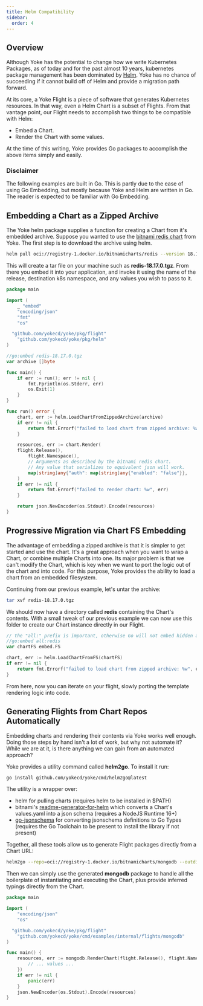 ```yaml
---
title: Helm Compatibility
sidebar:
  order: 4
---
```


## Overview

Although Yoke has the potential to change how we write Kubernetes Packages, as of today and for the past almost 10 years, kubernetes package management has been dominated by [Helm](https://helm.sh). Yoke has no chance of succeeding if it cannot build off of Helm and provide a migration path forward.

At its core, a Yoke Flight is a piece of software that generates Kubernetes resources. In that way, even a Helm Chart is a subset of Flights. From that vantage point, our Flight needs to accomplish two things to be compatible with Helm:

- Embed a Chart.
- Render the Chart with some values.

At the time of this writing, Yoke provides Go packages to accomplish the above items simply and easily.

### Disclaimer

The following examples are built in Go. This is partly due to the ease of using Go Embedding, but mostly because Yoke and Helm are written in Go. The reader is expected to be familiar with Go Embedding.

## Embedding a Chart as a Zipped Archive

The Yoke helm package supplies a function for creating a Chart from it's embedded archive. Suppose you wanted to use the [bitnami redis chart](oci://registry-1.docker.io/bitnamicharts/redis) from Yoke. The first step is to download the archive using helm.

```bash
helm pull oci://registry-1.docker.io/bitnamicharts/redis --version 18.17.0
```

This will create a tar file on your machine such as **redis-18.17.0.tgz**. From there you embed it into your application, and invoke it using the name of the release, destination k8s namespace, and any values you wish to pass to it.

```go
package main

import (
	_ "embed"
	"encoding/json"
	"fmt"
	"os"

  "github.com/yokecd/yoke/pkg/flight"
	"github.com/yokecd/yoke/pkg/helm"
)

//go:embed redis-18.17.0.tgz
var archive []byte

func main() {
	if err := run(); err != nil {
		fmt.Fprintln(os.Stderr, err)
		os.Exit(1)
	}
}

func run() error {
	chart, err := helm.LoadChartFromZippedArchive(archive)
	if err != nil {
		return fmt.Errorf("failed to load chart from zipped archive: %w", err)
	}

	resources, err := chart.Render(
    flight.Release(),
		flight.Namespace(),
		// Arguments as described by the bitnami redis chart.
		// Any value that serializes to equivalent json will work.
		map[string]any{"auth": map[string]any{"enabled": "false"}},
	)
	if err != nil {
		return fmt.Errorf("failed to render chart: %w", err)
	}

	return json.NewEncoder(os.Stdout).Encode(resources)
}
```

## Progressive Migration via Chart FS Embedding

The advantage of embedding a zipped archive is that it is simpler to get started and use the chart. It's a great approach when you want to wrap a Chart, or combine multiple Charts into one. Its major problem is that we can't modify the Chart, which is key when we want to port the logic out of the chart and into code. For this purpose, Yoke provides the ability to load a chart from an embedded filesystem.

Continuing from our previous example, let's untar the archive:

```bash
tar xvf redis-18.17.0.tgz
```

We should now have a directory called **redis** containing the Chart's contents. With a small tweak of our previous example we can now use this folder to create our Chart instance directly in our Flight.

```go
// the "all:" prefix is important, otherwise Go will not embed hidden and private files
//go:embed all:redis
var chartFS embed.FS
```

```go
chart, err := helm.LoadChartFromFS(chartFS)
if err != nil {
	return fmt.Errorf("failed to load chart from zipped archive: %w", err)
}
```

From here, now you can iterate on your flight, slowly porting the template rendering logic into code.

## Generating Flights from Chart Repos Automatically

Embedding charts and rendering their contents via Yoke works well enough. Doing those steps by hand isn't a lot of work, but why not automate it? While we are at it, is there anything we can gain from an automated approach?

Yoke provides a utility command called **helm2go**. To install it run:

```bash
go install github.com/yokecd/yoke/cmd/helm2go@latest
```

The utility is a wrapper over:

- helm for pulling charts (requires helm to be installed in $PATH)
- bitnami's [readme-generator-for-helm](https://github.com/bitnami/readme-generator-for-helm) which converts a Chart's values.yaml into a json schema (requires a NodeJS Runtime 16+)
- [go-jsonschema](https://github.com/atombender/go-jsonschema) for converting jsonschema definitions to Go Types (requires the Go Toolchain to be present to install the library if not present)

Together, all these tools allow us to generate Flight packages directly from a Chart URL:

```bash
helm2go --repo=oci://registry-1.docker.io/bitnamicharts/mongodb --outdir=flights/mongodb
```

Then we can simply use the generated **mongodb** package to handle all the boilerplate of instantiating and executing the Chart, plus provide inferred typings directly from the Chart.

```go
package main

import (
	"encoding/json"
	"os"

  "github.com/yokecd/yoke/pkg/flight"
	"github.com/yokecd/yoke/cmd/examples/internal/flights/mongodb"
)

func main() {
	resources, err := mongodb.RenderChart(flight.Release(), flight.Namespace(), &mongodb.Values{
		// ... values ...
	})
	if err != nil {
		panic(err)
	}
	json.NewEncoder(os.Stdout).Encode(resources)
}
```
```` ▋
